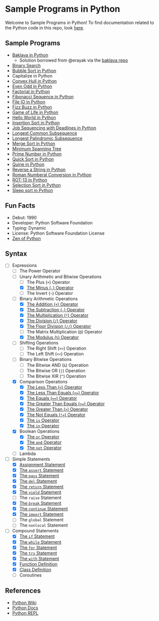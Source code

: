 # Sample Programs in Python

Welcome to Sample Programs in Python! To find documentation related to the Python 
code in this repo, look [here][trc-python-docs].

## Sample Programs

- [Baklava in Python][22]
  - Solution borrowed from @erayak via the [baklava repo][21]
- [Binary Search][31]
- [Bubble Sort in Python][31]
- Capitalize in Python
- [Convex Hull in Python][44]
- [Even Odd in Python][32]
- [Factorial in Python][33]
- [Fibonacci Sequence in Python][24]
- [File IO in Python][29]
- [Fizz Buzz in Python][fizz-buzz-article]
- [Game of Life in Python][game-of-life-article-issue]
- [Hello World in Python][hello-world-article]
- [Insertion Sort in Python][34]
- [Job Sequencing with Deadlines in Python][job-sequencing-article-issue]
- [Longest Common Subsequence][26]
- [Longest Palindromic Subsequence][42]
- [Merge Sort in Python][35]
- [Minimum Spanning Tree][43]
- [Prime Number in Python][36]
- [Quick Sort in Python][37]
- [Quine in Python][quine-article-issue]
- [Reverse a String in Python][reverse-a-string-article]
- [Roman Numberal Conversion in Python][25]
- [ROT-13 in Python][38]
- [Selection Sort in Python][39]
- [Sleep sort in Python][45]

## Fun Facts

- Debut: 1990
- Developer: Python Software Foundation
- Typing: Dynamic
- License: Python Software Foundation License
- [Zen of Python][41]

## Syntax

- [ ] Expressions
  - [ ] The Power Operator
  - [ ] Unary Arithmetic and Bitwise Operations
    - [ ] The Plus (`+`) Operator
    - [x] [The Minus (`-`) Operator][57]
    - [ ] The Invert (`~`) Operator
  - [ ] Binary Arithmetic Operations
    - [x] [The Addition (`+`) Operator][20]
    - [x] [The Subtraction (`-`) Operator][19]
    - [x] [The Multiplication (`*`) Operator][48]
    - [x] [The Division (`/`) Operator][18]
    - [x] [The Floor Division (`//`) Operator][58]
    - [ ] The Matrix Multiplication (`@`) Operator
    - [x] [The Modulus (`%`) Operator][9]
  - [ ] Shifting Operations
    - [ ] The Right Shift (`>>`) Operation
    - [ ] The Left Shift (`<<`) Operation
  - [ ] Binary Bitwise Operations
    - [ ] The Bitwise AND (`&`) Operation
    - [ ] The Bitwise OR (`|`) Operation
    - [ ] The Bitwise XIR (`^`) Operation
  - [x] Comparison Operations
    - [x] [The Less Than (`<`) Operator][14]
    - [x] [The Less Than Equals (`<=`) Operator][55]
    - [x] [The Equals (`==`) Operator][9]
    - [x] [The Greater Than Equals (`>=`) Operator][56]
    - [x] [The Greater Than (`>`) Operator][13]
    - [x] [The Not Equals (`!=`) Operator][27]
    - [x] [The `is` Operator][59]
    - [x] [The `in` Operator][60]
  - [x] Boolean Operations
    - [x] [The `or` Operator][47]
    - [x] [The `and` Operator][14]
    - [x] [The `not` Operator][15]
  - [ ] Lambda
- [ ] Simple Statements
  - [x] [Assignment Statement][5]
  - [x] [The `assert` Statement][49]
  - [x] [The `pass` Statement][28]
  - [x] [The `del` Statement][50]
  - [x] [The `return` Statement][10]
  - [x] [The `yield` Statement][50]
  - [ ] The `raise` Statement
  - [x] [The `break` Statement][52]
  - [x] [The `continue` Statement][53]
  - [x] [The `import` Statement][11]
  - [ ] The `global` Statement
  - [ ] The `nonlocal` Statement
- [ ] Compound Statements
  - [x] [The `if` Statement][9]
  - [x] [The `while` Statement][23]
  - [x] [The `for` Statement][12]
  - [x] [The `try` Statement][46]
  - [x] [The `with` Statement][54]
  - [x] [Function Definition][17]
  - [x] [Class Definition][16]
  - [ ] Coroutines

## References

- [Python Wiki][python-wiki]
- [Python Docs][python-website]
- [Python REPL][python-online-repl]

[fizz-buzz-article]: https://therenegadecoder.com/code/fizz-buzz-in-python/
[game-of-life-article-issue]: https://github.com/jrg94/sample-programs/issues/111
[hello-world-article]: https://therenegadecoder.com/code/hello-world-in-python/
[job-sequencing-article-issue]: https://github.com/TheRenegadeCoder/sample-programs-website/issues/70
[python-online-repl]: https://repl.it/languages/python3
[python-website]: https://www.python.org/
[python-wiki]: https://en.wikipedia.org/wiki/Python_(programming_language)
[reverse-a-string-article]: https://therenegadecoder.com/code/reverse-a-string-in-python/
[trc-python-docs]: https://sample-programs.therenegadecoder.com/languages/python/
[quine-article-issue]: https://github.com/TheRenegadeCoder/sample-programs-website/issues/223

[5]: https://github.com/jrg94/sample-programs/blob/ed000670bc5ecd2778a65571752ec983be7a14e7/archive/p/python/fizz-buzz.py#L2
[9]: https://github.com/jrg94/sample-programs/blob/ed000670bc5ecd2778a65571752ec983be7a14e7/archive/p/python/fizz-buzz.py#L3
[10]: https://github.com/jrg94/sample-programs/blob/d91bd1c507723448314d18a377c1ac729172ddf6/archive/p/python/game-of-life.py#L24
[11]: https://github.com/jrg94/sample-programs/blob/d91bd1c507723448314d18a377c1ac729172ddf6/archive/p/python/game-of-life.py#L1
[12]: https://github.com/jrg94/sample-programs/blob/d91bd1c507723448314d18a377c1ac729172ddf6/archive/p/python/game-of-life.py#L21
[13]: https://github.com/jrg94/sample-programs/blob/d91bd1c507723448314d18a377c1ac729172ddf6/archive/p/python/reverse-string.py#L3
[14]: https://github.com/jrg94/sample-programs/blob/d91bd1c507723448314d18a377c1ac729172ddf6/archive/p/python/game-of-life.py#L28
[15]: https://github.com/jrg94/sample-programs/blob/d91bd1c507723448314d18a377c1ac729172ddf6/archive/p/python/game-of-life.py#L34
[16]: https://github.com/jrg94/sample-programs/blob/d91bd1c507723448314d18a377c1ac729172ddf6/archive/p/python/game-of-life.py#L5
[17]: https://github.com/jrg94/sample-programs/blob/d91bd1c507723448314d18a377c1ac729172ddf6/archive/p/python/game-of-life.py#L19
[18]: https://github.com/jrg94/sample-programs/blob/d91bd1c507723448314d18a377c1ac729172ddf6/archive/p/python/game-of-life.py#L48
[19]: https://github.com/jrg94/sample-programs/blob/d91bd1c507723448314d18a377c1ac729172ddf6/archive/p/python/game-of-life.py#L64
[20]: https://github.com/jrg94/sample-programs/blob/d91bd1c507723448314d18a377c1ac729172ddf6/archive/p/python/game-of-life.py#L65
[21]: https://github.com/toturkmen/baklava
[22]: https://github.com/TheRenegadeCoder/sample-programs/issues/432
[23]: https://github.com/TheRenegadeCoder/sample-programs/blob/master/archive/p/python/file-io.py#L25
[24]: https://github.com/TheRenegadeCoder/sample-programs/issues/492
[25]: https://github.com/TheRenegadeCoder/sample-programs/issues/499
[26]: https://github.com/TheRenegadeCoder/sample-programs/issues/570
[27]: https://github.com/Boot-Error/sample-programs/blob/ced2e54804d8f801aee2b37fee6f443a6432cb9b/archive/p/python/lcs.py#L16
[28]: https://github.com/Boot-Error/sample-programs/blob/ced2e54804d8f801aee2b37fee6f443a6432cb9b/archive/p/python/lcs.py#L17
[29]: https://therenegadecoder.com/code/file-io-in-python/
[31]: https://github.com/TheRenegadeCoder/sample-programs/issues/811
[32]: https://github.com/TheRenegadeCoder/sample-programs/issues/849
[33]: https://github.com/TheRenegadeCoder/sample-programs/issues/852
[34]: https://github.com/TheRenegadeCoder/sample-programs/issues/855
[35]: https://github.com/TheRenegadeCoder/sample-programs/issues/858
[36]: https://github.com/TheRenegadeCoder/sample-programs/issues/861
[37]: https://github.com/TheRenegadeCoder/sample-programs/issues/864
[38]: https://github.com/TheRenegadeCoder/sample-programs/issues/867
[39]: https://github.com/TheRenegadeCoder/sample-programs/issues/870
[41]: https://www.python.org/dev/peps/pep-0020/
[42]: https://github.com/TheRenegadeCoder/sample-programs/blob/master/archive/p/python/longest_palindrome_substring.py
[43]: https://github.com/TheRenegadeCoder/sample-programs/issues/1536
[44]: https://github.com/TheRenegadeCoder/sample-programs/issues/1535
[45]: https://github.com/TheRenegadeCoder/sample-programs/issues/1988
[46]: https://github.com/TheRenegadeCoder/sample-programs/blob/master/archive/p/python/file_io.py#L3
[47]: https://github.com/TheRenegadeCoder/sample-programs/blob/master/archive/p/python/capitalize.py#L8
[48]: https://github.com/TheRenegadeCoder/sample-programs/blob/master/archive/p/python/factorial.py#L8
[49]: https://github.com/TheRenegadeCoder/sample-programs/blob/master/archive/p/python/convex_hull.py#L10
[50]: https://github.com/TheRenegadeCoder/sample-programs/blob/master/archive/p/python/bubble_sort.py#L13
[51]: https://github.com/TheRenegadeCoder/sample-programs/blob/master/archive/p/python/fibonacci.py#L13
[52]: https://github.com/TheRenegadeCoder/sample-programs/blob/master/archive/p/python/longest_palindrome_substring.py#L15
[53]: https://github.com/TheRenegadeCoder/sample-programs/blob/master/archive/p/python/convex_hull.py#L79
[54]: https://github.com/TheRenegadeCoder/sample-programs/blob/master/archive/p/python/file_io.py#L4
[55]: https://github.com/TheRenegadeCoder/sample-programs/blob/master/archive/p/python/bubble_sort.py#L8
[56]: https://github.com/TheRenegadeCoder/sample-programs/blob/master/archive/p/python/game_of_life.py#L141
[57]: https://github.com/TheRenegadeCoder/sample-programs/blob/master/archive/p/python/binary_search.py#L15
[58]: https://github.com/TheRenegadeCoder/sample-programs/blob/master/archive/p/python/longest_palindrome_substring.py#L17
[59]: https://github.com/TheRenegadeCoder/sample-programs/blob/master/archive/p/python/prime_number.py#L7
[60]: https://github.com/TheRenegadeCoder/sample-programs/blob/master/archive/p/python/rot_13.py#L7
